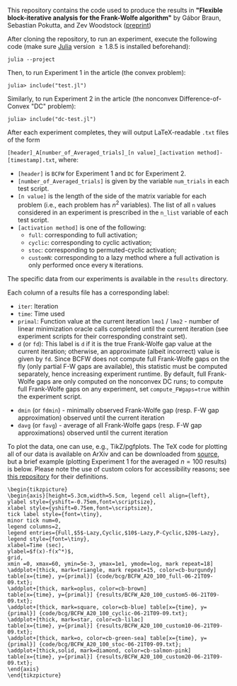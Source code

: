 This repository contains the code used to produce the results in **"Flexible block-iterative analysis for the Frank-Wolfe algorithm"**
by Gábor Braun, Sebastian Pokutta, and Zev Woodstock (<a href="https://arxiv.org/abs/2409.06931">preprint</a>)

After cloning the repository, to run an experiment, execute the following code (make sure <a href="https://julialang.org/">Julia</a> version $\geq 1.8.5$ is installed beforehand):

`julia --project`

Then, to run Experiment 1 in the article (the convex problem):

`julia> include("test.jl")`

Similarly, to run Experiment 2 in the article (the nonconvex Difference-of-Convex "DC" problem):

`julia> include("dc-test.jl")`

After each experiment completes, they will output LaTeX-readable `.txt` files of the form

`[header]_A[number_of_Averaged_trials]_[n value]_[activation method]-[timestamp].txt`,
where:
- `[header]` is `BCFW` for Experiment 1 and `DC` for Experiment 2.
- `[number_of_Averaged_trials]` is given by the variable `num_trials` in each test script.
- `[n value]` is the length of the side of the matrix variable for each problem (i.e., each problem has $n^2$ variables). The list of all `n` values considered in an experiment is prescribed in the `n_list` variable of each test script.
- `[activation method]` is one of the following:
  - `full`: corresponding to full activation;
  - `cyclic`: corresponding to cyclic activation;
  - `stoc`: corresponding to permuted-cyclic activation;
  - `customN`: corresponding to a lazy method where a full activation is only performed once every `N` iterations.

The specific data from our experiments is available in the `results` directory.

Each column of a results file has a corresponding label:
- `iter`: Iteration
- `time`: Time used
- `primal`: Function value at the current iteration
   `lmo1` / `lmo2` - number of linear minimization oracle calls completed until the current iteration (see experiment scripts for their corresponding constraint set).
- `d` (or `fd`): This label is `d` if it is the true Frank-Wolfe gap value at the current iteration; otherwise, an approximate (albeit incorrect) value is given by `fd`. Since BCFW does not compute full Frank-Wolfe gaps on the fly (only partial F-W gaps are available), this statistic must be computed separately, hence increasing experiment runtime. By default, full Frank-Wolfe gaps are only computed on the nonconvex DC runs; to compute full Frank-Wolfe gaps on any experiment, set `compute_FWgaps=true` within the experiment script.
<!---
More specifically, `d` corresponds to (in the notation of the article) 
$$\sum_{i\in I} \langle \nabla f(\boldsymbol{x}^i_t)\,|\,\boldsymbol{v}^i_t-\boldsymbol{x}^i_t\rangle$$,
while `fd` is just a placeholder value; specifically, it is
$\sum_{i\in I}\langle \nabla f(\boldsymbol{x}^i_{c_i(t)}\,|\,\boldsymbol{v}^i_{c_i(t)}-\boldsymbol{x}^i_{c_i(t)}\rangle$, where $c_i(t)$ is the most recent iteration preceding $t$ at which component $i$ was updated. The values of `fd` are never plotted in the article.
--->
- `dmin` (or `fdmin`) - minimally observed Frank-Wolfe gap (resp. F-W gap approximation) observed until the current iteration
- `davg` (or `favg`) - average of all Frank-Wolfe gaps (resp. F-W gap approximations) observed until the current iteration
  
To plot the data, one can use, e.g., TikZ/pgfplots. The TeX code for plotting all of our data is available on ArXiv and can be downloaded from <a href="https://arxiv.org/src/2409.06931">source</a>, but a brief example (plotting Experiment 1 for the averaged $n=100$ results) is below. Please note the use of custom colors for accessibility reasons; see <a href="https://github.com/jfdm/sta-latex/blob/master/colour-blind.sty">this repository</a> for their definitions.

```
\begin{tikzpicture}
\begin{axis}[height=5.3cm,width=5.5cm, legend cell align={left},
ylabel style={yshift=-0.75em,font=\scriptsize}, 
xlabel style={yshift=0.75em,font=\scriptsize},
tick label style={font=\tiny},
minor tick num=0,
legend columns=2,
legend entries={Full,$5$-Lazy,Cyclic,$10$-Lazy,P-Cyclic,$20$-Lazy},
legend style={font=\tiny},
xlabel=Time (sec), 
ylabel=$f(x)-f(x^*)$,
grid,
xmin =0, xmax=60, ymin=5e-3, ymax=1e1, ymode=log, mark repeat=18]
\addplot+[thick, mark=triangle, mark repeat=15, color=cb-burgundy] table[x={time}, y={primal}] {code/bcg/BCFW_A20_100_full-06-21T09-09.txt};
\addplot+[thick, mark=oplus, color=cb-brown]
table[x={time}, y={primal}] {results/BCFW_A20_100_custom5-06-21T09-09.txt};
\addplot+[thick, mark=square, color=cb-blue] table[x={time}, y={primal}] {code/bcg/BCFW_A20_100_cyclic-06-21T09-09.txt};
\addplot+[thick, mark=star, color=cb-lilac]
table[x={time}, y={primal}] {results/BCFW_A20_100_custom10-06-21T09-09.txt};
\addplot+[thick, mark=o, color=cb-green-sea] table[x={time}, y={primal}] {code/bcg/BCFW_A20_100_stoc-06-21T09-09.txt};
\addplot+[thick,solid, mark=diamond, color=cb-salmon-pink]
table[x={time}, y={primal}] {results/BCFW_A20_100_custom20-06-21T09-09.txt};
\end{axis}
\end{tikzpicture}



```
